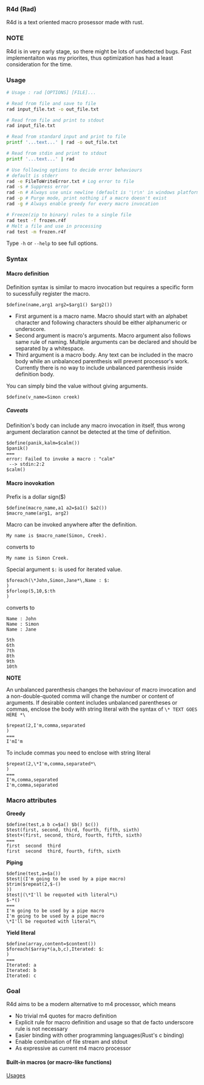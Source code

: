 ### R4d (Rad)

R4d is a text oriented macro prosessor made with rust.

### NOTE

R4d is in very early stage, so there might be lots of undetected bugs. Fast
implementaiton was my priorites, thus optimization has had a least
consideration for the time.

### Usage

```bash
# Usage : rad [OPTIONS] [FILE]...

# Read from file and save to file
rad input_file.txt -o out_file.txt

# Read from file and print to stdout 
rad input_file.txt

# Read from standard input and print to file
printf '...text...' | rad -o out_file.txt

# Read from stdin and print to stdout 
printf '...text...' | rad 

# Use following options to decide error behaviours
# default is stderr
rad -e FileToWriteError.txt # Log error to file
rad -s # Suppress error
rad -n # Always use unix newline (default is '\r\n' in windows platform)
rad -p # Purge mode, print nothing if a macro doesn't exist
rad -g # Always enable greedy for every macro invocation

# Freeze(zip to binary) rules to a single file
rad test -f frozen.r4f
# Melt a file and use in processing
rad test -m frozen.r4f
```

Type ```-h``` or ```--help``` to see full options.

### Syntax 

#### Macro definition

Definition syntax is similar to macro invocation but requires a specific form
to sucessfully register the macro.

```
$define(name,arg1 arg2=$arg1() $arg2())
```

- First argument is a macro name. Macro should start with an alphabet character
and following characters should be either alphanumeric or underscore.
- Second argument is macro's arguments. Macro argument also follows same rule
of naming. Multiple arguments can be declared and should be separated by a
whitespace.
- Third argument is a macro body. Any text can be included in the macro body
while an unbalanced parenthesis will prevent processor's work. Currently there
is no way to include unbalanced parenthesis inside definition body. 

You can simply bind the value without giving arguments.

```
$define(v_name=Simon creek)
```

##### Caveats

Definition's body can include any macro invocation in itself, thus wrong
argument declaration cannot be detected at the time of definition.

```
$define(panik,kalm=$calm())
$panik()
===
error: Failed to invoke a macro : "calm"
 --> stdin:2:2
$calm()
```

#### Macro inovokation

Prefix is a dollar sign($)
```
$define(macro_name,a1 a2=$a1() $a2())
$macro_name(arg1, arg2)
```
Macro can be invoked anywhere after the definition.
```
My name is $macro_name(Simon, Creek).
```
converts to
```
My name is Simon Creek.
```

Special argument ```$:``` is used for iterated value.
```
$foreach(\*John,Simon,Jane*\,Name : $:
)
$forloop(5,10,$:th
)
```
converts to
```
Name : John
Name : Simon
Name : Jane

5th
6th
7th
8th
9th
10th

```

**NOTE**

An unbalanced parenthesis changes the behaviour of macro invocation and a
non-double-quoted comma will change the number or content of arguments. If
desirable content includes unbalanced parentheses or commas, enclose the body
with string literal with the syntax of ```\* TEXT GOES HERE *\``` 

```
$repeat(2,I'm,comma,separated
)
===
I'mI'm
```
To include commas you need to enclose with string literal
```
$repeat(2,\*I'm,comma,separated*\
)
===
I'm,comma,separated
I'm,comma,separated

```

### Macro attributes

**Greedy**

```
$define(test,a b c=$a() $b() $c())
$test(first, second, third, fourth, fifth, sixth)
$test+(first, second, third, fourth, fifth, sixth)
===
first  second  third
first  second  third, fourth, fifth, sixth
```

**Piping**

```
$define(test,a=$a())
$test|(I'm going to be used by a pipe macro)
$trim($repeat(2,$-()
))
$test|(\*I'll be requoted with literal*\)
$-*()
===
I'm going to be used by a pipe macro
I'm going to be used by a pipe macro
\*I'll be requoted with literal*\
```

**Yield literal**

```
$define(array,content=$content())
$foreach($array*(a,b,c),Iterated: $:
)
===
Iterated: a
Iterated: b
Iterated: c

```

### Goal

R4d aims to be a modern alternative to m4 processor, which means

- No trivial m4 quotes for macro definition
- Explicit rule for macro definition and usage so that de facto underscore rule
is not necessary
- Easier binding with other programming languages(Rust's c binding)
- Enable combination of file stream and stdout
- As expressive as current m4 macro processor

#### Built-in macros (or macro-like functions)

[Usages](./docs/macros.md)
